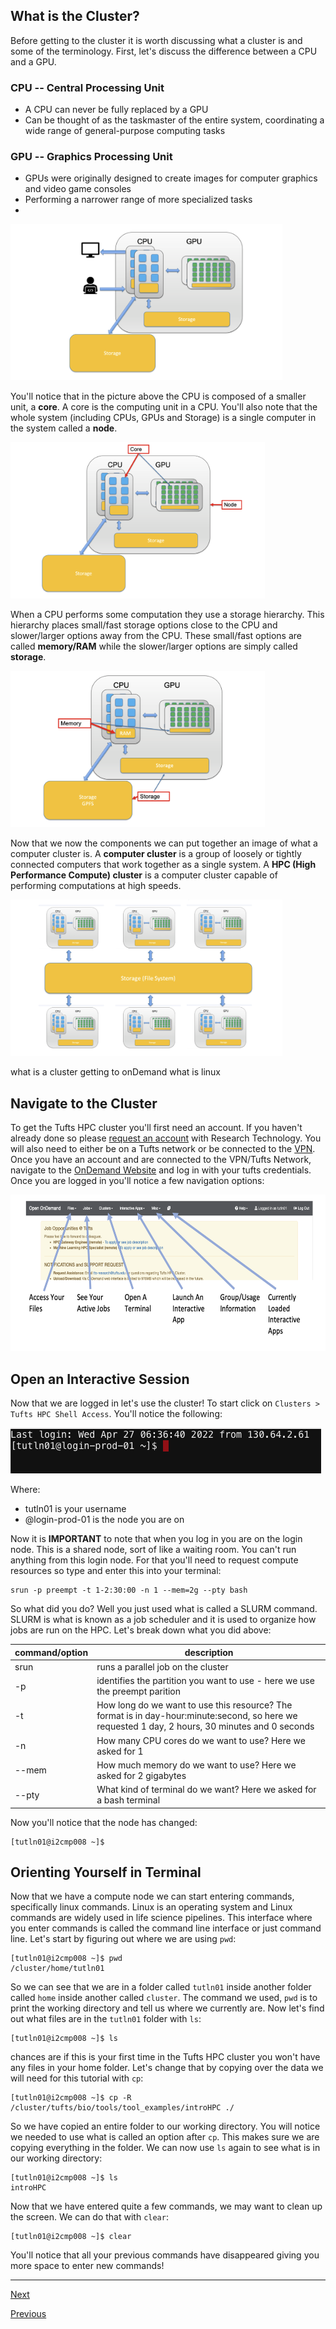 
## What is the Cluster?

Before getting to the cluster it is worth discussing what a cluster is and some of the terminology. First, let's discuss the difference between a CPU and a GPU.

### CPU -- Central Processing Unit
  - A CPU can never be fully replaced by a GPU
  - Can be thought of as the taskmaster of the entire system, coordinating a wide range of general-purpose computing tasks
### GPU -- Graphics Processing Unit
  - GPUs were originally designed to create images for computer graphics and video game consoles
  - Performing a narrower range of more specialized tasks
  - 
<img src="../../images/cpuGpu.png" height=250px/>

You'll notice that in the picture above the CPU is composed of a smaller unit, a **core**. A core is the computing unit in a CPU. You'll also note that the whole system (including CPUs, GPUs and Storage) is a single computer in the system called a **node**.

<img src="../../images/coreNode.png" height=250px/>

When a CPU performs some computation they use a storage hierarchy. This hierarchy places small/fast storage options close to the CPU and slower/larger options away from the CPU. These small/fast options are called **memory/RAM** while the slower/larger options are simply called **storage**.

<img src="../../images/memStore.png" height=250px/>

Now that we now the components we can put together an image of what a computer cluster is. A **computer cluster** is a group of loosely or tightly connected computers that work together as a single system. A **HPC (High Performance Compute) cluster** is a computer cluster capable of performing computations at high speeds.

<img src="../../images/hpcImage.png" height=250px/>


what is a cluster
getting to onDemand
what is linux

## Navigate to the Cluster

To get the Tufts HPC cluster you'll first need an account. If you haven't already done so please [request an account](https://tufts.qualtrics.com/jfe/form/SV_5bUmpFT0IXeyEfj) with Research Technology. You will also need to either be on a Tufts network or be connected to the [VPN](https://access.tufts.edu/vpn). Once you have an account and are connected to the VPN/Tufts Network, navigate to the [OnDemand Website](https://ondemand.pax.tufts.edu) and log in with your tufts credentials. Once you are logged in you'll notice a few navigation options:

<img src="../../images/ondemandLayout.png" height=250px/>


## Open an Interactive Session

Now that we are logged in let's use the cluster! To start click on `Clusters > Tufts HPC Shell Access`. You'll notice the following: 

<img src="../../images/cli.png"/>

Where:
- tutln01 is your username
- @login-prod-01 is the node you are on

Now it is **IMPORTANT** to note that when you log in you are on the login node. This is a shared node, sort of like a waiting room. You can't run anything from this login node. For that you'll need to request compute resources so type and enter this into your terminal:

```
srun -p preempt -t 1-2:30:00 -n 1 --mem=2g --pty bash
```
So what did you do? Well you just used what is called a SLURM command. SLURM is what is known as a job scheduler and it is used to organize how jobs are run on the HPC. Let's break down what you did above:

|command/option|description|
|-|-|
|srun| runs a parallel job on the cluster|
|-p| identifies the partition you want to use - here we use the preempt parition|
|-t| How long do we want to use this resource? The format is in day-hour:minute:second, so here we requested 1 day, 2 hours, 30 minutes and 0 seconds|
|-n| How many CPU cores do we want to use? Here we asked for 1|
|--mem| How much memory do we want to use? Here we asked for 2 gigabytes|
|--pty| What kind of terminal do we want? Here we asked for a bash terminal|

Now you'll notice that the node has changed:

```
[tutln01@i2cmp008 ~]$ 
```

## Orienting Yourself in Terminal

Now that we have a compute node we can start entering commands, specifically linux commands. Linux is an operating system and Linux commands are widely used in life science pipelines. This interface where you enter commands is called the command line interface or just command line. Let's start by figuring out where we are using `pwd`:

```
[tutln01@i2cmp008 ~]$ pwd
/cluster/home/tutln01
```
So we can see that we are in a folder called `tutln01` inside another folder called `home` inside another called `cluster`. The command we used, `pwd` is to print the working directory and tell us where we currently are. Now let's find out what files are in the `tutln01` folder with `ls`:

```
[tutln01@i2cmp008 ~]$ ls
```
chances are if this is your first time in the Tufts HPC cluster you won't have any files in your home folder. Let's change that by copying over the data we will need for this tutorial with `cp`:

```
[tutln01@i2cmp008 ~]$ cp -R /cluster/tufts/bio/tools/tool_examples/introHPC ./
```

So we have copied an entire folder to our working directory. You will notice we needed to use what is called an option after `cp`. This makes sure we are copying everything in the folder. We can now use `ls` again to see what is in our working directory:

```
[tutln01@i2cmp008 ~]$ ls
introHPC
```
Now that we have entered quite a few commands, we may want to clean up the screen. We can do that with `clear`:

```
[tutln01@i2cmp008 ~]$ clear
```
You'll notice that all your previous commands have disappeared giving you more space to enter new commands!

____________________________________________________________________________________________________________________________________________________

[Next](./introHPC2.md)

[Previous](./introHPC0.md)
